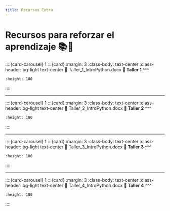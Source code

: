 ```yaml
---
title: Recursos Extra
---
```


# Recursos para reforzar el aprendizaje 📚📖

::::{card-carousel} 1
:::{card}
:margin: 3
:class-body: text-center
:class-header: bg-light text-center
:link: Taller_1_IntroPython.docx
**💬 Taller 1**
^^^
```{image} https://gcloud.devoteam.com/wp-content/uploads/sites/32/2021/08/Google_Docs_logo_2014-2020.svg.png
:height: 100
```
::::

---

::::{card-carousel} 1
:::{card}
:margin: 3
:class-body: text-center
:class-header: bg-light text-center
:link: Taller_2_IntroPython.docx
**💬 Taller 2**
^^^
```{image} https://gcloud.devoteam.com/wp-content/uploads/sites/32/2021/08/Google_Docs_logo_2014-2020.svg.png
:height: 100
```
::::

---

::::{card-carousel} 1
:::{card}
:margin: 3
:class-body: text-center
:class-header: bg-light text-center
:link: Taller_3_IntroPython.docx
**💬 Taller 3**
^^^
```{image} https://gcloud.devoteam.com/wp-content/uploads/sites/32/2021/08/Google_Docs_logo_2014-2020.svg.png
:height: 100
```
::::

---

::::{card-carousel} 1
:::{card}
:margin: 3
:class-body: text-center
:class-header: bg-light text-center
:link: Taller_4_IntroPython.docx
**💬 Taller 4**
^^^
```{image} https://gcloud.devoteam.com/wp-content/uploads/sites/32/2021/08/Google_Docs_logo_2014-2020.svg.png
:height: 100
```
::::